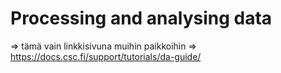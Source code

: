 # Processing and analysing data

=> tämä vain linkkisivuna muihin paikkoihin
=> https://docs.csc.fi/support/tutorials/da-guide/